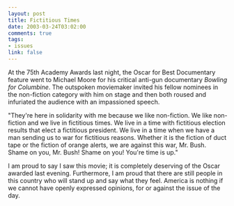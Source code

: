 ```yaml
--- 
layout: post
title: Fictitious Times
date: 2003-03-24T03:02:00
comments: true
tags:
- issues
link: false
---
```

At the 75th Academy Awards last night, the Oscar for Best Documentary feature went to Michael Moore for his critical anti-gun documentary _Bowling for Columbine_. The outspoken moviemaker invited his fellow nominees in the non-fiction category with him on stage and then both roused and infuriated the audience with an impassioned speech.

"They're here in solidarity with me because we like non-fiction. We like non-fiction and we live in fictitious times. We live in a time with fictitious election results that elect a fictitious president. We live in a time when we have a man sending us to war for fictitious reasons. Whether it is the fiction of duct tape or the fiction of orange alerts, we are against this war, Mr. Bush. Shame on you, Mr. Bush! Shame on you! You're time is up."

I am proud to say I saw this movie; it is completely deserving of the Oscar awarded last evening. Furthermore, I am proud that there are still people in this country who will stand up and say what they feel. America is nothing if we cannot have openly expressed opinions, for or against the issue of the day.
